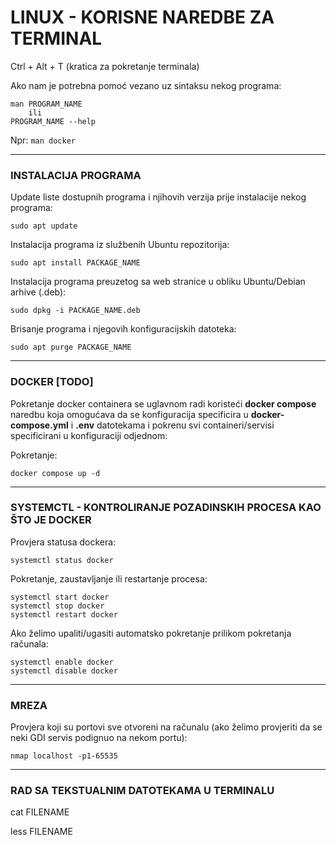 LINUX - KORISNE NAREDBE ZA TERMINAL
===================================
Ctrl + Alt + T (kratica za pokretanje terminala)  


Ako nam je potrebna pomoć vezano uz sintaksu nekog programa:
```
man PROGRAM_NAME
    ili
PROGRAM_NAME --help
```

Npr: ```man docker```

---
### INSTALACIJA PROGRAMA

Update liste dostupnih programa i njihovih verzija prije instalacije nekog programa:
```
sudo apt update
```

Instalacija programa iz službenih Ubuntu repozitorija:
```
sudo apt install PACKAGE_NAME
```
Instalacija programa preuzetog sa web stranice u obliku Ubuntu/Debian arhive (.deb):

```
sudo dpkg -i PACKAGE_NAME.deb
```

Brisanje programa i njegovih konfiguracijskih datoteka:
```
sudo apt purge PACKAGE_NAME
```

---
### DOCKER [TODO]

Pokretanje docker containera se uglavnom radi koristeći **docker compose** naredbu koja omogućava da se konfiguracija specificira u **docker-compose.yml** i **.env** datotekama i pokrenu svi containeri/servisi specificirani u konfiguraciji odjednom:


Pokretanje:

```
docker compose up -d
```

---
### SYSTEMCTL - KONTROLIRANJE POZADINSKIH PROCESA KAO ŠTO JE DOCKER

Provjera statusa dockera:
```
systemctl status docker
```

Pokretanje, zaustavljanje ili restartanje procesa:
```
systemctl start docker
systemctl stop docker
systemctl restart docker
```

Ako želimo upaliti/ugasiti automatsko pokretanje prilikom pokretanja računala:
```
systemctl enable docker
systemctl disable docker
```

---
### MREZA

Provjera koji su portovi sve otvoreni na računalu (ako želimo provjeriti da se neki GDI servis podignuo na nekom portu):

```
nmap localhost -p1-65535
```

---
### RAD SA TEKSTUALNIM DATOTEKAMA U TERMINALU

cat FILENAME

less FILENAME
